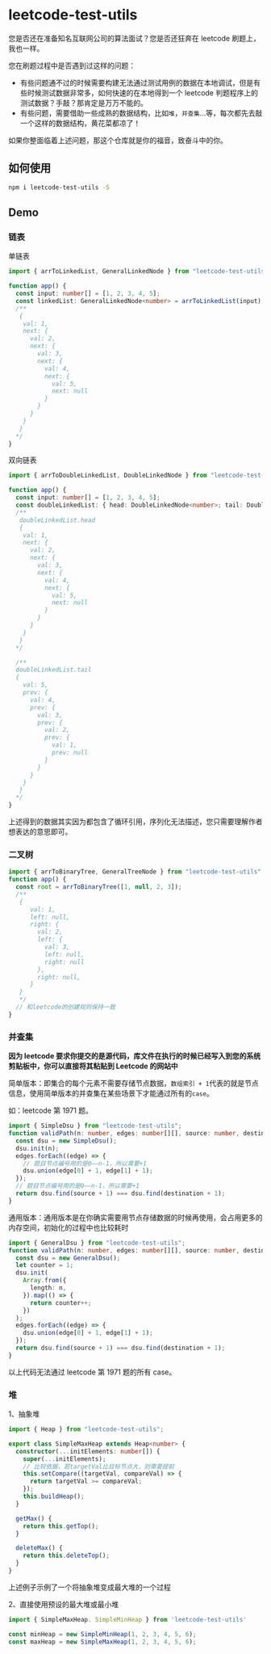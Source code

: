 # leetcode-test-utils

您是否还在准备知名互联网公司的算法面试？您是否还狂奔在 leetcode 刷题上，我也一样。

您在刷题过程中是否遇到过这样的问题：

- 有些问题通不过的时候需要构建无法通过测试用例的数据在本地调试，但是有些时候测试数据非常多，如何快速的在本地得到一个 leetcode 判题程序上的测试数据？手敲？那肯定是万万不能的。
- 有些问题，需要借助一些成熟的数据结构，比如`堆`，`并查集`...等，每次都先去敲一个这样的数据结构，黄花菜都凉了！

如果你整面临着上述问题，那这个仓库就是你的福音，致奋斗中的你。

## 如何使用

```bash
npm i leetcode-test-utils -S
```

## Demo

### 链表

单链表

```ts
import { arrToLinkedList, GeneralLinkedNode } from "leetcode-test-utils";

function app() {
  const input: number[] = [1, 2, 3, 4, 5];
  const linkedList: GeneralLinkedNode<number> = arrToLinkedList(input);
  /**
   {
    val: 1,
    next: {
      val: 2,
      next: {
        val: 3,
        next: {
          val: 4,
          next: {
            val: 5,
            next: null
          }
        }
      }
    }
   }
  */
}
```

双向链表

```ts
import { arrToDoubleLinkedList, DoubleLinkedNode } from "leetcode-test-utils";

function app() {
  const input: number[] = [1, 2, 3, 4, 5];
  const doubleLinkedList: { head: DoubleLinkedNode<number>; tail: DoubleLinkedNode<number> } = arrToDoubleLinkedList(input);
  /**
   doubleLinkedList.head
   {
    val: 1,
    next: {
      val: 2,
      next: {
        val: 3,
        next: {
          val: 4,
          next: {
            val: 5,
            next: null
          }
        }
      }
    }
   }
  */

  /**
  doubleLinkedList.tail
  {
    val: 5,
    prev: {
      val: 4,
      prev: {
        val: 3,
        prev: {
          val: 2,
          prev: {
            val: 1,
            prev: null
          }
        }
      }
    }
   }
  */
}
```

上述得到的数据其实因为都包含了循环引用，序列化无法描述，您只需要理解作者想表达的意思即可。

### 二叉树

```ts
import { arrToBinaryTree, GeneralTreeNode } from "leetcode-test-utils";
function app() {
  const root = arrToBinaryTree([1, null, 2, 3]);
  /**
   {
      val: 1,
      left: null,
      right: {
        val: 2,
        left: {
          val: 3,
          left: null,
          right: null
        },
        right: null,
      }
   }
   */
  // 和leetcode的创建规则保持一致
}
```

### 并查集

**因为 leetcode 要求你提交的是源代码，库文件在执行的时候已经写入到您的系统剪贴板中，你可以直接将其粘贴到 Leetcode 的网站中**

简单版本：即集合的每个元素不需要存储节点数据，`数组索引 + 1`代表的就是节点信息，使用简单版本的并查集在某些场景下才能通过所有的`case`。

如：leetcode 第 1971 题。

```ts
import { SimpleDsu } from "leetcode-test-utils";
function validPath(n: number, edges: number[][], source: number, destination: number): boolean {
  const dsu = new SimpleDsu();
  dsu.init(n);
  edges.forEach((edge) => {
    // 题目节点编号用的是0——n-1，所以需要+1
    dsu.union(edge[0] + 1, edge[1] + 1);
  });
  // 题目节点编号用的是0——n-1，所以需要+1
  return dsu.find(source + 1) === dsu.find(destination + 1);
}
```

通用版本：通用版本是在你确实需要用节点存储数据的时候再使用，会占用更多的内存空间，初始化的过程中也比较耗时

```ts
import { GeneralDsu } from "leetcode-test-utils";
function validPath(n: number, edges: number[][], source: number, destination: number): boolean {
  const dsu = new GeneralDsu();
  let counter = 1;
  dsu.init(
    Array.from({
      length: n,
    }).map(() => {
      return counter++;
    })
  );
  edges.forEach((edge) => {
    dsu.union(edge[0] + 1, edge[1] + 1);
  });
  return dsu.find(source + 1) === dsu.find(destination + 1);
}
```

以上代码无法通过 leetcode 第 1971 题的所有 case。

### 堆

1、抽象堆

```ts
import { Heap } from "leetcode-test-utils";

export class SimpleMaxHeap extends Heap<number> {
  constructor(...initElements: number[]) {
    super(...initElements);
    // 比较依据，若targetVal比目标节点大，则需要提前
    this.setCompare((targetVal, compareVal) => {
      return targetVal >= compareVal;
    });
    this.buildHeap();
  }

  getMax() {
    return this.getTop();
  }

  deleteMax() {
    return this.deleteTop();
  }
}
```

上述例子示例了一个将抽象堆变成最大堆的一个过程

2、直接使用预设的最大堆或最小堆

```ts
import { SimpleMaxHeap. SimpleMinHeap } from 'leetcode-test-utils'

const minHeap = new SimpleMinHeap(1, 2, 3, 4, 5, 6);
const maxHeap = new SimpleMaxHeap(1, 2, 3, 4, 5, 6);

```
